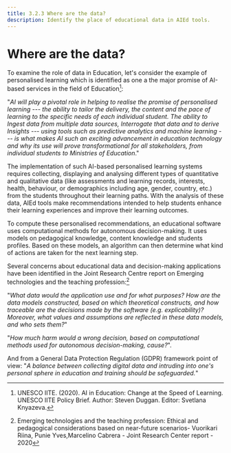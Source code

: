 ```yaml
---
title: 3.2.3 Where are the data?
description: Identify the place of educational data in AIEd tools.
---
```

# Where are the data?
To examine the role of data in Education, let's consider the example of personalised learning which is identified as one a the major promise of AI-based services in the field of Education[^1]:

"*AI will play a pivotal role in helping to realise the promise of personalised learning --- the ability to tailor the delivery, the content and the pace of learning to the specific needs of each individual student. The ability to Ingest data from multiple data sources, Interrogate that data and to derive Insights --- using tools such as predictive analytics and machine learning --- is what makes AI such an exciting advancement in education technology and why its use will prove transformational for all stakeholders, from individual students to Ministries of Education*."

The implementation of such AI-based personalised learning systems requires collecting, displaying and analysing different types of quantitative and qualitative data (like assessments and learning records, interests, health, behaviour, or demographics including age, gender, country, etc.) from the students throughout their learning paths. With the analysis of these data, AIEd tools make recommendations intended to help students enhance their learning experiences and improve their learning outcomes.

To compute these personalised recommendations, an educational software uses computational methods for autonomous decision-making. It uses models on pedagogical knowledge, content knowledge and students profiles. Based on these models, an algorithm can then determine what kind of actions are taken for the next learning step.

Several concerns about educational data and decision-making applications have been identified in the Joint Research Centre report on Emerging technologies and the teaching profession:[^2]

"*What data would the application use and for what purposes? How are the data models constructed, based on which theoretical constructs, and how traceable are the decisions made by the software (e.g. explicability)? Moreover, what values and assumptions are reflected in these data models, and who sets them?*"

"*How much harm would a wrong decision, based on computational methods used for autonomous decision-making, cause?*".

And from a General Data Protection Regulation (GDPR) framework point of view: "*A balance between collecting digital data and intruding into one's personal sphere in education and training should be safeguarded.*"

[^1]: UNESCO IITE. (2020). AI in Education: Change at the Speed of Learning. UNESCO IITE Policy Brief. Author: Steven Duggan. Editor: Svetlana Knyazeva.

[^2]: Emerging technologies and the teaching profession: Ethical and pedagogical considerations based on near-future scenarios- Vuorikari Riina, Punie Yves,Marcelino Cabrera - Joint Research Center report - 2020
